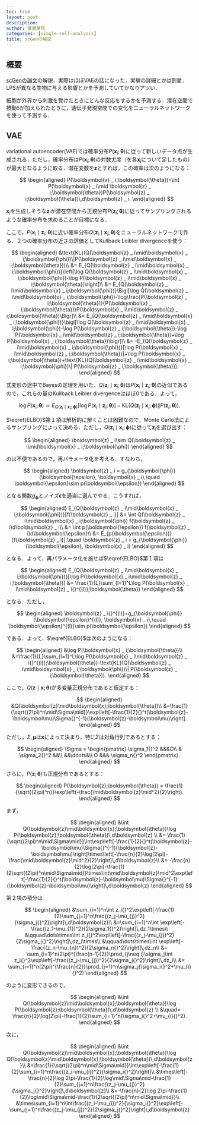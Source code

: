 ```yaml
---
toc: true
layout: post
description:
author: 優曇華院
categories: [single-cell-analysis]
title: scGenの解説
---
```


## 概要
[scGenの論文](https://www.nature.com/articles/s41592-019-0494-8)の解説．実際はほぼVAEの話になった．実験の詳細とかは割愛．LPSが異なる生物に与える影響とかを予測していてかなりアツい．

細胞が外界から刺激を受けたときにどんな反応をするかを予測する．潜在空間で摂動$\delta$が加えられたときに，遺伝子発現空間での変化をニューラルネットワークを使って予測する．

## VAE    　
variational autoencoder(VAE)では確率分布$P(\boldsymbol{x} _ i;\boldsymbol{\theta})$に従って新しいデータ点が生成される．ただし，確率分布は$P(\boldsymbol{x} _ i;\boldsymbol{\theta})$の対数尤度（を各$\boldsymbol{x} _ i$について足したもの）が最大となるように取る．潜在変数を$\boldsymbol{z}$とすれば，この確率は次のようになる：

$$
\begin{aligned}
  P(\boldsymbol{x} _ i;\boldsymbol{\theta})=\int P(\boldsymbol{x} _ i\mid \boldsymbol{z} _ i;\boldsymbol{\theta})P(\boldsymbol{z} _ i;\boldsymbol{\theta})\,d\boldsymbol{z} _ i.
\end{aligned}
$$

$\boldsymbol{x} _ i$を生成しそうな$\boldsymbol{z} _ i$が潜在空間から正規分布$P(\boldsymbol{z} _ i;\boldsymbol{\theta})$に従ってサンプリングされるような確率分布を求めることが目標になる．

ここで，$P(\boldsymbol{x} _ i\mid \boldsymbol{z} _ i;\boldsymbol{\theta})$に近い確率分布$Q(\boldsymbol{z} _ i\mid \boldsymbol{x} _ i;\boldsymbol{\theta})$をニューラルネットワークで作る．２つの確率分布の近さの評価としてKullback Leibler divergenceを使う：

$$
\begin{aligned}
    &\text{KL}(Q(\boldsymbol{z} _ i\mid\boldsymbol{x} _ i;\boldsymbol{\phi})\|P(\boldsymbol{z} _ i\mid\boldsymbol{x} _ i;\boldsymbol{\theta}))\\
    &= E_{Q(\boldsymbol{z} _ i\mid\boldsymbol{x} _ i;\boldsymbol{\phi})}\left[\log Q(\boldsymbol{z} _ i\mid\boldsymbol{x} _ i;\boldsymbol{\phi})-\log P(\boldsymbol{z} _ i\mid\boldsymbol{x} _ i;\boldsymbol{\theta})\right]\\
    &= E_{Q(\boldsymbol{z} _ i\mid\boldsymbol{x} _ i;\boldsymbol{\phi})}\Bigl[\log Q(\boldsymbol{z} _ i\mid\boldsymbol{x} _ i;\boldsymbol{\phi})-\log\frac{P(\boldsymbol{z} _ i;\boldsymbol{\theta})}{P(\boldsymbol{x} _ i;\boldsymbol{\theta})}P(\boldsymbol{x} _ i\mid\boldsymbol{z} _ i;\boldsymbol{\theta})\Bigr]\\
    &= E_{Q(\boldsymbol{z} _ i\mid\boldsymbol{x} _ i;\boldsymbol{\phi})}\bigl[\log Q(\boldsymbol{z} _ i\mid\boldsymbol{x} _ i;\boldsymbol{\phi})-\log P(\boldsymbol{z} _ i;\boldsymbol{\theta})-\log P(\boldsymbol{x} _ i\mid\boldsymbol{z} _ i;\boldsymbol{\theta})+\log P(\boldsymbol{x} _ i;\boldsymbol{\theta})\bigr]\\
    &= -E_{Q(\boldsymbol{z} _ i\mid\boldsymbol{x} _ i;\boldsymbol{\phi})}[\log P(\boldsymbol{x} _ i\mid\boldsymbol{z} _ i;\boldsymbol{\theta})]+\log P(\boldsymbol{x} _ i;\boldsymbol{\theta})+\text{KL}(Q(\boldsymbol{z} _ i\mid\boldsymbol{x} _ i;\boldsymbol{\phi})\| P(\boldsymbol{z} _ i;\boldsymbol{\theta})).
\end{aligned}
$$

式変形の途中でBayesの定理を用いた．$Q(\boldsymbol{z} _ i\mid \boldsymbol{x} _ i;\boldsymbol{\theta})$は$P(\boldsymbol{x} _ i\mid \boldsymbol{z} _ i; \boldsymbol{\theta})$の近似であるので，これらの量のKullback Leibler divergenceはほぼ$0$である．よって，

$$
\log P(\boldsymbol{x} _ i;\boldsymbol{\theta})\simeq E_{Q(\boldsymbol{z} _ i\mid\boldsymbol{x} _ i;\boldsymbol{\phi})}[\log P(\boldsymbol{x} _ i\mid\boldsymbol{z} _ i;\boldsymbol{\theta})]-\text{KL}(Q(\boldsymbol{z} _ i\mid\boldsymbol{x} _ i;\boldsymbol{\phi})\| P(\boldsymbol{z} _ i;\boldsymbol{\theta})).
$$

$\eqref{ELBO}$第１項は解析的に解くことは困難なので，Monte Carlo法によるサンプリングによって決める．ただし，$Q(\boldsymbol{z} _ i\mid\boldsymbol{x} _ i;\boldsymbol{\phi})$に従って$\boldsymbol{z} _ i$を選び出す：

$$
\begin{aligned}
  \boldsymbol{z} _ i\sim Q(\boldsymbol{z} _ i\mid\boldsymbol{x} _ i;\boldsymbol{\phi})
\end{aligned}
$$

のは不便であるので，再パラメータ化を考える．すなわち，

$$
\begin{aligned}
  \boldsymbol{z} _ i = g_{\boldsymbol{\phi}}(\boldsymbol{\epsilon}, \boldsymbol{x} _ i),\quad \boldsymbol{\epsilon}\sim p(\boldsymbol{\epsilon})
\end{aligned}
$$

となる関数$g_{\boldsymbol{\phi}}$とノイズ$\boldsymbol{\epsilon}$を適当に選んでやる．こうすれば，


$$
\begin{aligned}
E_{Q(\boldsymbol{z} _ i\mid\boldsymbol{x} _ i;\boldsymbol{\phi})}[f(\boldsymbol{z} _ i)] &= \int Q(\boldsymbol{z} _ i\mid\boldsymbol{x} _ i;\boldsymbol{\phi}) f(\boldsymbol{z} _ i)d\boldsymbol{z} _ i\\
    &= \int p(\boldsymbol{\epsilon}) f(\boldsymbol{z} _ i)d\boldsymbol{\epsilon}\\
    &= E_{p(\boldsymbol{\epsilon})}[f(\boldsymbol{z} _ i)],\quad \boldsymbol{z} _ i = g_{\boldsymbol{\phi}}(\boldsymbol{\epsilon}, \boldsymbol{x} _ i)
\end{aligned}
$$

となる．よって，再パラメータ化を施せば$\eqref{ELBO}$第１項は

$$
\begin{aligned}
    E_{Q(\boldsymbol{z} _ i\mid\boldsymbol{x} _ i;\boldsymbol{\phi})}[\log P(\boldsymbol{x} _ i\mid\boldsymbol{z} _ i;\boldsymbol{\theta})] &= \frac{1}{L}\sum_{l=1}^L\log P(\boldsymbol{x} _ i\mid\boldsymbol{z} _ i{}^{(l)};\boldsymbol{\theta})
\end{aligned}
$$

となる．ただし，

$$
\begin{aligned}
  \boldsymbol{z} _ i{}^{(l)}=g_{\boldsymbol{\phi}}(\boldsymbol{\epsilon}^{(l)}, \boldsymbol{x} _ i),\quad \boldsymbol{\epsilon}^{(l)}\sim p(\boldsymbol{\epsilon})
\end{aligned}
$$

である．よって，$\eqref{ELBO}$は次のようになる：

$$
\begin{aligned}
    &\log P(\boldsymbol{x} _ i;\boldsymbol{\theta})\\
    &=\frac{1}{L}\sum_{l=1}^L\log P(\boldsymbol{x} _ i\mid\boldsymbol{z} _ i{}^{(l)};\boldsymbol{\theta})-\text{KL}(Q(\boldsymbol{z} _ i\mid\boldsymbol{x} _ i;\boldsymbol{\phi})\| P(\boldsymbol{z} _ i;\boldsymbol{\theta})).
\end{aligned}
$$

ここで，$Q(\boldsymbol{z}\mid\boldsymbol{x};\boldsymbol{\theta})$が多変量正規分布であると仮定する：

$$
\begin{aligned}
    &Q(\boldsymbol{z}\mid\boldsymbol{x};\boldsymbol{\theta})\\
    &=\frac{1}{\sqrt{(2\pi)^n\mid\Sigma\mid}}\exp\left[-\frac{1}{2}{}^t(\boldsymbol{z}-\boldsymbol\mu)\Sigma{}^{-1}(\boldsymbol{z}-\boldsymbol\mu)\right].
\end{aligned}
$$

ただし，$\Sigma,\boldsymbol\mu$は$\boldsymbol{x}$によって決まり，特に$\Sigma$は対角行列であるとする：

$$
\begin{aligned}
  \Sigma =
  \begin{pmatrix}
    \sigma_1{}^2 &&&O\\
    & \sigma_2{}^2 &&\\
    &&\ddots&\\
    O &&& \sigma_n{}^2
  \end{pmatrix}.
\end{aligned}
$$

さらに，$P(\boldsymbol{z};\boldsymbol{\theta})$も正規分布であるとする：

$$
\begin{aligned}
  P(\boldsymbol{z};\boldsymbol{\theta}) = \frac{1}{\sqrt{(2\pi)^n}}\exp\left(-\frac{\mid\boldsymbol{z}\mid^2}{2}\right).
\end{aligned}
$$

まず，

$$
\begin{aligned}
    &\int Q(\boldsymbol{z}\mid\boldsymbol{x};\boldsymbol{\theta})\log P(\boldsymbol{z};\boldsymbol{\theta})\,d\boldsymbol{z} \\
    &= \frac{1}{\sqrt{(2\pi)^n\mid\Sigma\mid}}\int\exp\left[-\frac{1}{2}{}^t(\boldsymbol{z}-\boldsymbol\mu)\Sigma{}^{-1}(\boldsymbol{z}-\boldsymbol\mu)\right]\times\left[-\frac{n}{2}\log(2\pi)-\frac{\mid\boldsymbol{z}\mid^2}{2}\right]\,d\boldsymbol{z}\\
    &= -\frac{n}{2}\log(2\pi)-\frac{1}{2\sqrt{(2\pi)^n\mid\Sigma\mid}}\times\int\mid\boldsymbol{z}\mid^2\exp\left[-\frac{1}{2}{}^t(\boldsymbol{z}-\boldsymbol\mu)\Sigma{}^{-1}(\boldsymbol{z}-\boldsymbol\mu)\right]\,d\boldsymbol{z}
\end{aligned}
$$

第２項の積分は

$$
\begin{aligned}
    &\sum_{i=1}^n\int z_i{}^2\exp\left[-\frac{1}{2}\sum_{j=1}^n\frac{(z_j-\mu_{j})^2}{\sigma_j{}^2}\right]\,d\boldsymbol{z}\\
    &=\sum_{i=1}^n\int \exp\left[-\frac{(z_1-\mu_{1})^2}{2\sigma_1{}^2}\right]\,dz_1\times\\
    &\qquad\dots\times\int z_i{}^2\exp\left[-\frac{(z_j-\mu_{j})^2}{2\sigma_j{}^2}\right]\,dz_i\times\\
    &\qquad\dots\times\int \exp\left[-\frac{(z_n-\mu_{n})^2}{2\sigma_n{}^2}\right]\,dz_n\\
    &= \sum_{i=1}^n(2\pi)^{\frac{n-1}{2}}\prod_{j\neq i}\sigma_j\int z_i{}^2\exp\left[-\frac{(z_j-\mu_{j})^2}{2\sigma_j{}^2}\right]\,dz_i\\
    &= \sum_{i=1}^n(2\pi)^{\frac{n}{2}}\prod_{j=1}^n\sigma_j(\sigma_i{}^2+\mu_{i}{}^2)
\end{aligned}
$$

のように変形できるので，

$$
\begin{aligned}
    &\int Q(\boldsymbol{z}\mid\boldsymbol{x};\boldsymbol{\theta})\log P(\boldsymbol{z};\boldsymbol{\theta})\,d\boldsymbol{z} \\
    &\quad= -\frac{n}{2}\log(2\pi)-\frac{1}{2}\sum_{i=1}^n(\sigma_i{}^2+\mu_{i}{}^2).
\end{aligned}
$$

次に，

$$
\begin{aligned}
    &\int Q(\boldsymbol{z}\mid\boldsymbol{x};\boldsymbol{\theta})\log Q(\boldsymbol{z}\mid\boldsymbol{x};\boldsymbol{\theta})\,d\boldsymbol{z}\\
    &=\frac{1}{\sqrt{(2\pi)^n\mid\Sigma\mid}}\int\exp\left[-\frac{1}{2}\sum_{i=1}^n\frac{(z_i-\mu_{i})^2}{\sigma_i{}^2}\right]\\
    &\times\left[-\frac{n}{2}\log 2\pi-\frac{1}{2}\log\mid\Sigma\mid-\frac{1}{2}\sum_{j=1}^n\frac{(z_j-\mu_{j})^2}{\sigma_j{}^2}\right]\,d\boldsymbol{z}\\
    &=-\frac{n}{2}\log 2\pi-\frac{1}{2}\log\mid\Sigma\mid-\frac{1}{2\sqrt{(2\pi)^n\mid\Sigma\mid}}\\
    &\times\sum_{i=1}^n\int\frac{(z_i-\mu_{i})^2}{\sigma_i{}^2}\exp\left[-\sum_{j=1}^n\frac{(z_j-\mu_{j})^2}{2\sigma_j{}^2}\right]\,d\boldsymbol{z}
\end{aligned}
$$
